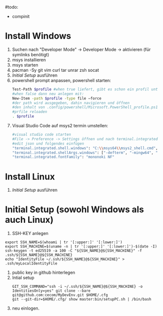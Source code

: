 #todo:
  - compinit

# Install Windows

1. Suchen nach "Developer Mode" -> Developer Mode -> aktivieren  (für symlinks benötigt)
1. msys installieren
1. msys starten
1. pacman -Sy git vim curl tar unrar zsh socat
1. *Initial Setup* ausführen
1. powershell prompt anpassen, powershell starten:
   ```sh
   Test-Path $profile #when true liefert, gibt es schon ein profil unter: ...\Eigene Dateien\WindowsPowerShell
   #when false dann neu anlegen mit:
   New-Item -path $profile -type file –force
   #der path wird ausgegeben, dahin navigieren und öffnen
   #den inhalt von .config/powershell/Microsoft.PowerShell_profile.ps1 reinkopieren
   #prfile reloaden
   . $profile
   ```
1. Visual Studio Code auf msys2 termin umstellen:
   ```sh
   #visual studio code starten
   #File -> Preference -> Settings öffnen und nach terminal.integrated.shell.windows suchen
   #edit json und folgendes einfügen
   "terminal.integrated.shell.windows": "C:\\msys64\\msys2_shell.cmd",
   "terminal.integrated.shellArgs.windows": ["-defterm", "-mingw64", "-no-start", "-here"]
   "terminal.integrated.fontFamily": "mononoki NF"
   ```

# Install Linux
1. *Initial Setup* ausführen

# Initial Setup (sowohl Windows als auch Linux)
1. SSH-KEY anlegen 
```
export SSH_NAME=$(whoami | tr '[:upper:]' '[:lower:]')
export SSH_MACHINE=$(uname -n | tr '[:upper:]' '[:lower:]')-$(date -I)
ssh-keygen -t ed25519 -a 100 -C "${SSH_NAME}@${SSH_MACHINE}" -f .ssh/${SSH_NAME}@${SSH_MACHINE}
echo "IdentityFile ~/.ssh/${SSH_NAME}@${SSH_MACHINE}" > .ssh/myLocalIdentityFile
```
1. public key in github hinterlegen
1. Intial setup
   ```
   GIT_SSH_COMMAND="ssh -i ~/.ssh/${SSH_NAME}@${SSH_MACHINE} -o IdentitiesOnly=yes" git clone --bare git@github.com:cecom/MyDevEnv.git $HOME/.cfg
   git --git-dir=$HOME/.cfg/ show master:bin/setupPC.sh | /bin/bash
   ```
1. neu einlogen.

